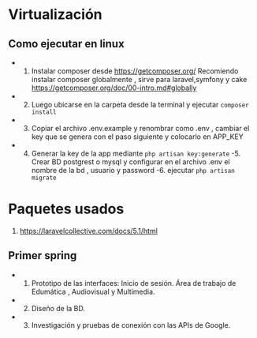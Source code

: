 # Virtualización

## Como ejecutar en linux

- 1. Instalar composer desde https://getcomposer.org/ Recomiendo instalar composer globalmente , sirve para laravel,symfony y cake https://getcomposer.org/doc/00-intro.md#globally
- 2. Luego ubicarse en la carpeta desde la terminal y ejecutar ```composer install```
- 3. Copiar el archivo .env.example y renombrar como .env , cambiar el key que se genera con el paso siguiente y colocarlo en APP_KEY
- 4. Generar la key de la app mediante
  	```php artisan key:generate```
-5. Crear BD postgrest o mysql y configurar en el archivo .env el nombre de la bd , usuario y password
-6. ejecutar ```php artisan migrate```


# Paquetes usados
1. https://laravelcollective.com/docs/5.1/html

## Primer spring

- 1. Prototipo de las interfaces:
	Inicio de sesión. 
	Área de trabajo de Edumática , Audiovisual y Multimedia. 
- 2. Diseño de la BD.
- 3. Investigación y pruebas de conexión con las APIs de Google.

